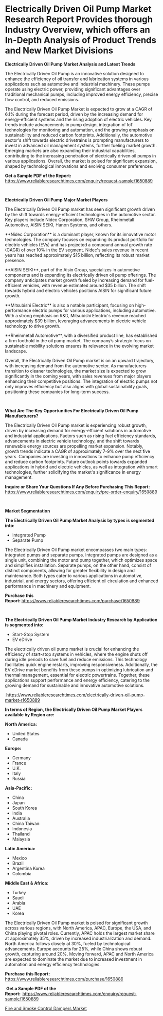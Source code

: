 <p><h1>Electrically Driven Oil Pump Market Research Report Provides thorough Industry Overview, which offers an In-Depth Analysis of Product Trends and New Market Divisions</h1></p><p><strong>Electrically Driven Oil Pump Market Analysis and Latest Trends</strong></p>
<p><p>The Electrically Driven Oil Pump is an innovative solution designed to enhance the efficiency of oil transfer and lubrication systems in various applications such as automotive and industrial machinery. These pumps operate using electric power, providing significant advantages over traditional mechanical pumps, including improved energy efficiency, precise flow control, and reduced emissions. </p><p>The Electrically Driven Oil Pump Market is expected to grow at a CAGR of 6.1% during the forecast period, driven by the increasing demand for energy-efficient systems and the rising adoption of electric vehicles. Key trends include advancements in pump design, integration of IoT technologies for monitoring and automation, and the growing emphasis on sustainability and reduced carbon footprints. Additionally, the automotive sector's shift towards electric drivetrains is prompting manufacturers to invest in advanced oil management systems, further fueling market growth. Emerging markets are also expanding their industrial capabilities, contributing to the increasing penetration of electrically driven oil pumps in various applications. Overall, the market is poised for significant expansion, shaped by technological innovations and evolving consumer preferences.</p></p>
<p><strong>Get a Sample PDF of the Report:&nbsp;</strong> <a href="https://www.reliableresearchtimes.com/enquiry/request-sample/1650889?utm_campaign=3184&utm_medium=2&utm_source=Github&utm_content=ia&utm_term=23032025&utm_id=electrically-driven-oil-pump">https://www.reliableresearchtimes.com/enquiry/request-sample/1650889</a></p>
<p>&nbsp;</p>
<p><strong>Electrically Driven Oil Pump Major Market Players</strong></p>
<p><p>The Electrically Driven Oil Pump market has seen significant growth driven by the shift towards energy-efficient technologies in the automotive sector. Key players include Nidec Corporation, SHW Group, Rheinmetall Automotive, AISIN SEIKI, Hanon Systems, and others.</p><p>**Nidec Corporation** is a dominant player, known for its innovative motor technologies. The company focuses on expanding its product portfolio for electric vehicles (EVs) and has projected a compound annual growth rate (CAGR) of over 10% in the EV segment. Nidec's sales revenue in recent years has reached approximately $15 billion, reflecting its robust market presence.</p><p>**AISIN SEIKI**, part of the Aisin Group, specializes in automotive components and is expanding its electrically driven oil pump offerings. The company anticipates market growth fueled by increasing demand for fuel-efficient vehicles, with revenue estimated around $35 billion. The shift towards hybrid and electric vehicles positions AISIN for significant future growth.</p><p>**Mitsubishi Electric** is also a notable participant, focusing on high-performance electric pumps for various applications, including automotive. With a strong emphasis on R&D, Mitsubishi Electric's revenue reached approximately $39 billion, leveraging advancements in electric vehicle technology to drive growth.</p><p>**Rheinmetall Automotive**, with a diversified product line, has established a firm foothold in the oil pump market. The company’s strategic focus on sustainable mobility solutions ensures its relevance in the evolving market landscape.</p><p>Overall, the Electrically Driven Oil Pump market is on an upward trajectory, with increasing demand from the automotive sector. As manufacturers transition to cleaner technologies, the market size is expected to grow significantly in the coming years, with sales revenues from major players enhancing their competitive positions. The integration of electric pumps not only improves efficiency but also aligns with global sustainability goals, positioning these companies for long-term success.</p></p>
<p>&nbsp;</p>
<p><strong>What Are The Key Opportunities For Electrically Driven Oil Pump Manufacturers?</strong></p>
<p><p>The Electrically Driven Oil Pump market is experiencing robust growth, driven by increasing demand for energy-efficient solutions in automotive and industrial applications. Factors such as rising fuel efficiency standards, advancements in electric vehicle technology, and the shift towards renewable energy sources are propelling market expansion. Notably, growth trends indicate a CAGR of approximately 7-9% over the next five years. Companies are investing in innovations to enhance pump efficiency and reduce carbon footprints. Future outlook points towards expanded applications in hybrid and electric vehicles, as well as integration with smart technologies, further solidifying the market's significance in energy management.</p></p>
<p><strong>Inquire or Share Your Questions If Any Before Purchasing This Report:</strong> <a href="https://www.reliableresearchtimes.com/enquiry/pre-order-enquiry/1650889?utm_campaign=3184&utm_medium=2&utm_source=Github&utm_content=ia&utm_term=23032025&utm_id=electrically-driven-oil-pump">https://www.reliableresearchtimes.com/enquiry/pre-order-enquiry/1650889</a></p>
<p>&nbsp;</p>
<p><strong>Market Segmentation</strong></p>
<p><strong>The Electrically Driven Oil Pump Market Analysis by types is segmented into:</strong></p>
<p><ul><li>Integrated Pump</li><li>Separate Pump</li></ul></p>
<p><p>The Electrically Driven Oil Pump market encompasses two main types: integrated pumps and separate pumps. Integrated pumps are designed as a single unit, combining the motor and pump together, which optimizes space and simplifies installation. Separate pumps, on the other hand, consist of distinct components, allowing for greater flexibility in design and maintenance. Both types cater to various applications in automotive, industrial, and energy sectors, offering efficient oil circulation and enhanced performance in machinery and equipment.</p></p>
<p><strong>Purchase this Report:&nbsp;</strong><a href="https://www.reliableresearchtimes.com/purchase/1650889?utm_campaign=3184&utm_medium=2&utm_source=Github&utm_content=ia&utm_term=23032025&utm_id=electrically-driven-oil-pump">https://www.reliableresearchtimes.com/purchase/1650889</a></p>
<p>&nbsp;</p>
<p><strong>The Electrically Driven Oil Pump Market Industry Research by Application is segmented into:</strong></p>
<p><ul><li>Start-Stop System</li><li>EV eDrive</li></ul></p>
<p><p>The electrically driven oil pump market is crucial for enhancing the efficiency of start-stop systems in vehicles, where the engine shuts off during idle periods to save fuel and reduce emissions. This technology facilitates quick engine restarts, improving responsiveness. Additionally, the EV eDrive market benefits from these pumps in optimizing lubrication and thermal management, essential for electric powertrains. Together, these applications support performance and energy efficiency, catering to the growing demand for sustainable and innovative automotive solutions.</p></p>
<p><a href="https://www.reliableresearchtimes.com/electrically-driven-oil-pump-market-r1650889?utm_campaign=3184&utm_medium=2&utm_source=Github&utm_content=ia&utm_term=23032025&utm_id=electrically-driven-oil-pump">&nbsp;https://www.reliableresearchtimes.com/electrically-driven-oil-pump-market-r1650889</a></p>
<p><strong>In terms of Region, the Electrically Driven Oil Pump Market Players available by Region are:</strong></p>
<p>
    <p> <strong> North America: </strong>
        <ul>
            <li>United States</li>
            <li>Canada</li>
        </ul>
        </p> 
    <p> <strong> Europe: </strong>
        <ul>
            <li>Germany</li>
            <li>France</li>
            <li>U.K.</li>
            <li>Italy</li>
            <li>Russia</li>
        </ul>
        </p> 
    <p> <strong> Asia-Pacific: </strong>
        <ul>
            <li>China</li>
            <li>Japan</li>
            <li>South Korea</li>
            <li>India</li>
            <li>Australia</li>
            <li>China Taiwan</li>
            <li>Indonesia</li>
            <li>Thailand</li>
            <li>Malaysia</li>
        </ul>
        </p> 
    <p> <strong> Latin America: </strong>
        <ul>
            <li>Mexico</li>
            <li>Brazil</li>
            <li>Argentina Korea</li>
            <li>Colombia</li>
        </ul>
        </p> 
    <p> <strong> Middle East & Africa: </strong>
        <ul>
            <li>Turkey</li>
            <li>Saudi</li>
            <li>Arabia</li>
            <li>UAE</li>
            <li>Korea</li>
        </ul>
    </p>
    </p>
<p><p>The Electrically Driven Oil Pump market is poised for significant growth across various regions, with North America, APAC, Europe, the USA, and China playing pivotal roles. Currently, APAC holds the largest market share at approximately 35%, driven by increased industrialization and demand. North America follows closely at 30%, fueled by technological advancements. Europe accounts for 25%, while China shows robust growth, capturing around 20%. Moving forward, APAC and North America are expected to dominate the market due to increased investment in automation and energy efficiency technologies.</p></p>
<p><strong>Purchase this Report: </strong><a href="https://www.reliableresearchtimes.com/purchase/1650889?utm_campaign=3184&utm_medium=2&utm_source=Github&utm_content=ia&utm_term=23032025&utm_id=electrically-driven-oil-pump">https://www.reliableresearchtimes.com/purchase/1650889</a></p>
<p>&nbsp;<strong>Get a Sample PDF of the Report:&nbsp;&nbsp;</strong><a href="https://www.reliableresearchtimes.com/enquiry/request-sample/1650889?utm_campaign=3184&utm_medium=2&utm_source=Github&utm_content=ia&utm_term=23032025&utm_id=electrically-driven-oil-pump">https://www.reliableresearchtimes.com/enquiry/request-sample/1650889</a></p>
<p><strong></strong></p>
<p><p><a href="https://github.com/biyajausenik/Market-Research-Report-List-1/blob/main/fire-and-smoke-control-dampers-market.md?utm_campaign=3184&utm_medium=2&utm_source=Github&utm_content=ia&utm_term=23032025&utm_id=electrically-driven-oil-pump">Fire and Smoke Control Dampers Market</a></p></p>